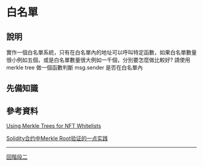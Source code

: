 # 白名單

## 說明
實作一個白名單系統，只有在白名單內的地址可以呼叫特定函數，如果白名單數量很小例如五個，或是白名單數量很大例如一千個，分別要怎麼做比較好? 請使用 merkle tree 做一個函數判斷 msg.sender 是否在白名單內

## 先備知識

## 參考資料
[Using Merkle Trees for NFT Whitelists](https://medium.com/@ItsCuzzo/using-merkle-trees-for-nft-whitelists-523b58ada3f9)

[Solidity合约中Merkle Root验证的一点实践](https://blog.csdn.net/Alex_Jeram/article/details/123025438)


---
[回階段二](./README.md)